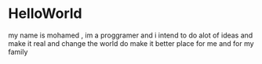# HelloWorld
my name is mohamed , im a proggramer and i intend to do alot of ideas and make it real and change the world do make it better
place for me and for my family 
